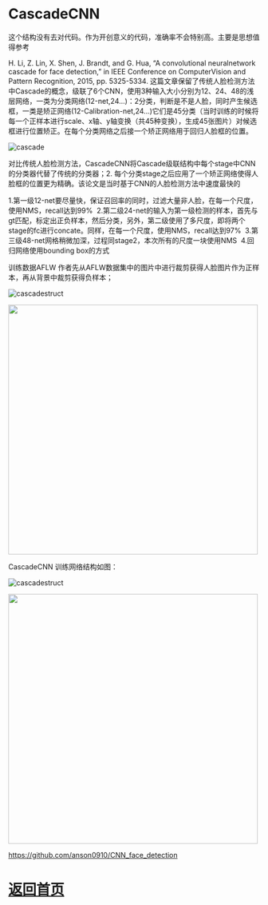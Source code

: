 
# CascadeCNN

这个结构没有去对代码。作为开创意义的代码，准确率不会特别高。主要是思想值得参考

H. Li, Z. Lin, X. Shen, J. Brandt, and G. Hua, “A convolutional neuralnetwork cascade for face detection,” in IEEE Conference on ComputerVision and Pattern Recognition, 2015, pp. 5325-5334.
这篇文章保留了传统人脸检测方法中Cascade的概念，级联了6个CNN，使用3种输入大小分别为12、24、48的浅层网络，一类为分类网络(12-net,24...)：2分类，判断是不是人脸，同时产生候选框，一类是矫正网络(12-Calibration-net,24...)它们是45分类（当时训练的时候将每一个正样本进行scale、x轴、y轴变换（共45种变换），生成45张图片）对候选框进行位置矫正。在每个分类网络之后接一个矫正网络用于回归人脸框的位置。


![cascade](https://github.com/weslynn/graphic-deep-neural-network/blob/master/otherpic/facepic/cascade.jpeg)

对比传统人脸检测方法，CascadeCNN将Cascade级联结构中每个stage中CNN的分类器代替了传统的分类器；2. 每个分类stage之后应用了一个矫正网络使得人脸框的位置更为精确。该论文是当时基于CNN的人脸检测方法中速度最快的

1.第一级12-net要尽量快，保证召回率的同时，过滤大量非人脸，在每一个尺度，使用NMS，recall达到99% 
2.第二级24-net的输入为第一级检测的样本，首先与gt匹配，标定出正负样本，然后分类，另外，第二级使用了多尺度，即将两个stage的fc进行concate。同样，在每一个尺度，使用NMS，recall达到97% 
3.第三级48-net网格稍微加深，过程同stage2，本次所有的尺度一块使用NMS 
4.回归网络使用bounding box的方式



训练数据AFLW
作者先从AFLW数据集中的图片中进行裁剪获得人脸图片作为正样本，再从背景中裁剪获得负样本；


![cascadestruct](https://github.com/weslynn/graphic-deep-neural-network/blob/master/otherpic/facepic/cascadestruct.png)

<img src="https://github.com/weslynn/graphic-deep-neural-network/blob/master/modelpic/face/cascadeCNN.png" width="500">


CascadeCNN 训练网络结构如图：

![cascadestruct](https://github.com/weslynn/graphic-deep-neural-network/blob/master/otherpic/facepic/cascadetrain.jpeg)




<img src="https://github.com/weslynn/graphic-deep-neural-network/blob/master/modelpic/face/cascadeCNNtrain.png" width="500">


https://github.com/anson0910/CNN_face_detection



# [返回首页](https://github.com/weslynn/graphic-deep-neural-network/)